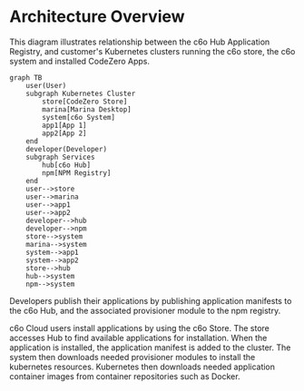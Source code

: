 # Architecture Overview #

This diagram illustrates relationship between the c6o Hub Application Registry,  and customer's Kubernetes clusters running the c6o store, the c6o system and installed CodeZero Apps.

```mermaid
graph TB
    user(User)
    subgraph Kubernetes Cluster
        store[CodeZero Store]
        marina[Marina Desktop]
        system[c6o System]
        app1[App 1]
        app2[App 2]
    end
    developer(Developer)
    subgraph Services
        hub[c6o Hub]
        npm[NPM Registry]
    end
    user-->store
    user-->marina
    user-->app1
    user-->app2
    developer-->hub
    developer-->npm
    store-->system
    marina-->system
    system-->app1
    system-->app2
    store-->hub
    hub-->system
    npm-->system
```

Developers publish their applications by publishing application manifests to the c6o Hub, and the associated provisioner module to the npm registry.

c6o Cloud users install applications by using the c6o Store. The store accesses Hub to find available applications for installation.  When the application is installed, the application manifest is added to the cluster. The system then downloads needed provisioner modules to install the kubernetes resources.  Kubernetes then downloads needed application container images from container repositories such as Docker.


